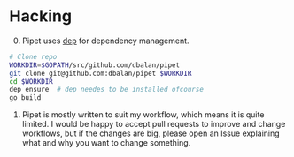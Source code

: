 # Hacking
0. Pipet uses [dep](https://golang.github.io/dep/) for dependency management.

```bash
# Clone repo
WORKDIR=$GOPATH/src/github.com/dbalan/pipet
git clone git@github.com:dbalan/pipet $WORKDIR
cd $WORKDIR
dep ensure  # dep needes to be installed ofcourse
go build
```

1. Pipet is mostly written to suit my workflow, which means it is quite limited.
   I would be happy to accept pull requests to improve and change workflows, but
   if the changes are big, please open an Issue explaining what and why you want
   to change something.
